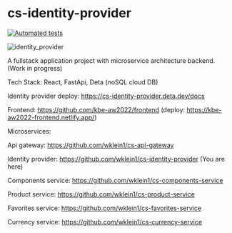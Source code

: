 # cs-identity-provider

[![Automated tests](https://github.com/wklein1/cs-identity-provider/actions/workflows/python-app.yml/badge.svg?branch=main)](https://github.com/wklein1/cs-identity-provider/actions/workflows/python-app.yml)

![identity_provider](https://user-images.githubusercontent.com/75163928/200686183-bfdf1ef6-f4d7-4fd5-bb4a-eb6c2e019494.jpg)

A fullstack application project with microservice architecture backend. (Work in progress)

Tech Stack: React, FastApi, Deta (noSQL cloud DB)

Identity provider deploy: https://cs-identity-provider.deta.dev/docs

Frontend: https://github.com/kbe-aw2022/frontend 	(deploy: https://kbe-aw2022-frontend.netlify.app/)

Microservices:

Api gateway: https://github.com/wklein1/cs-api-gateway

Identity provider: https://github.com/wklein1/cs-identity-provider (You are here)

Components service: https://github.com/wklein1/cs-components-service

Product service: https://github.com/wklein1/cs-product-service

Favorites service: https://github.com/wklein1/cs-favorites-service

Currency service: https://github.com/wklein1/cs-currency-service
